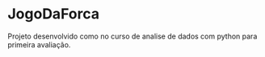 # JogoDaForca
Projeto desenvolvido como no curso de analise de dados com python para primeira avaliação.
